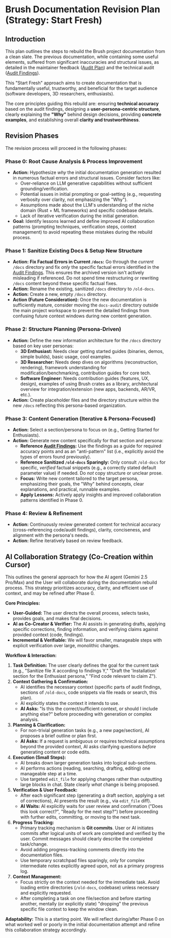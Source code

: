 # Brush Documentation Revision Plan (Strategy: Start Fresh)

## Introduction

This plan outlines the steps to rebuild the Brush project documentation from a clean slate. The previous documentation, while containing some useful elements, suffered from significant inaccuracies and structural issues, as detailed in the maintainer feedback ([Audit Plan](./docs-ai-agent-audit-plan.md)) and the technical audit ([Audit Findings](./docs-audit-findings-gemini.md)).

This "Start Fresh" approach aims to create documentation that is fundamentally useful, trustworthy, and beneficial for the target audience (software developers, 3D researchers, enthusiasts).

The core principles guiding this rebuild are: ensuring **technical accuracy** based on the audit findings, designing a **user-persona-centric structure**, clearly explaining the **"Why"** behind design decisions, providing **concrete examples**, and establishing overall **clarity and trustworthiness**.

## Revision Phases

The revision process will proceed in the following phases:

### Phase 0: Root Cause Analysis & Process Improvement

*   **Action:** Hypothesize *why* the initial documentation generation resulted in numerous factual errors and structural issues. Consider factors like:
    *   Over-reliance on LLM generative capabilities without sufficient grounding/verification.
    *   Potential issues in initial prompting or goal-setting (e.g., requesting verbosity over clarity, not emphasizing the "Why").
    *   Assumptions made about the LLM's understanding of the niche domain (Rust + ML frameworks) and specific codebase details.
    *   Lack of iterative verification during the initial generation.
*   **Goal:** Identify lessons learned and define improved AI collaboration patterns (prompting techniques, verification steps, context management) to avoid repeating these mistakes during the rebuild process.

### Phase 1: Sanitize Existing Docs & Setup New Structure

*   **Action:** **Fix Factual Errors in Current `/docs`:** Go through the *current* `/docs` directory and fix *only* the specific factual errors identified in the [Audit Findings](./docs-audit-findings-gemini.md). This ensures the archived version isn't actively misleading if referenced. Do not spend time restructuring or rewriting `/docs` content beyond these specific factual fixes.
*   **Action:** Rename the existing, sanitized `/docs` directory to `/old-docs`.
*   **Action:** Create a new, empty `/docs` directory.
*   **Action (Future Consideration):** Once the new documentation is sufficiently mature, consider moving the `docs-audit` directory outside the main project workspace to prevent the detailed findings from confusing future context windows during new content generation.

### Phase 2: Structure Planning (Persona-Driven)

*   **Action:** Define the new information architecture for the `/docs` directory based on key user personas:
    *   **3D Enthusiast:** Needs clear getting started guides (binaries, demos, simple builds), basic usage, cool examples.
    *   **3D Researcher:** Needs deep dives on algorithms (reconstruction, rendering), framework understanding for modification/benchmarking, contribution guides for core tech.
    *   **Software Engineer:** Needs contribution guides (features, UX, design), examples of using Brush crates as a library, architectural overview for integration/extension (new apps, backends, AR/VR, etc.).
*   **Action:** Create placeholder files and the directory structure within the new `/docs` reflecting this persona-based organization.

### Phase 3: Content Generation (Iterative & Persona-Focused)

*   **Action:** Select a section/persona to focus on (e.g., Getting Started for Enthusiasts).
*   **Action:** Generate new content specifically for that section and persona:
    *   **Reference [Audit Findings](./docs-audit-findings-gemini.md):** Use the findings as a guide for required accuracy points and as an "anti-pattern" list (i.e., explicitly avoid the types of errors found previously).
    *   **Reference Sanitized `/old-docs` Sparingly:** Only consult `/old-docs` for specific, *verified* factual snippets (e.g., a correctly stated default parameter value) if needed. Do *not* copy structure or unclear prose.
    *   **Focus:** Write new content tailored to the target persona, emphasizing their goals, the "Why" behind concepts, clear explanations, and practical, runnable examples.
    *   **Apply Lessons:** Actively apply insights and improved collaboration patterns identified in Phase 0.

### Phase 4: Review & Refinement

*   **Action:** Continuously review generated content for technical accuracy (cross-referencing code/audit findings), clarity, conciseness, and alignment with the persona's needs.
*   **Action:** Refine iteratively based on review feedback.

## AI Collaboration Strategy (Co-Creation within Cursor)

This outlines the general approach for how the AI agent (Gemini 2.5 Pro/Max) and the User will collaborate during the documentation rebuild process. This strategy prioritizes accuracy, clarity, and efficient use of context, and may be refined after Phase 0.

**Core Principles:**

*   **User-Guided:** The user directs the overall process, selects tasks, provides goals, and makes final decisions.
*   **AI as Co-Creator & Verifier:** The AI assists in generating drafts, applying specific corrections, finding information, and verifying claims against provided context (code, findings).
*   **Incremental & Verifiable:** We will favor smaller, manageable steps with explicit verification over large, monolithic changes.

**Workflow & Interaction:**

1.  **Task Definition:** The user clearly defines the goal for the current task (e.g., "Sanitize file X according to findings Y," "Draft the 'Installation' section for the Enthusiast persona," "Find code relevant to claim Z").
2.  **Context Gathering & Confirmation:**
    *   AI identifies the necessary context (specific parts of audit findings, sections of `/old-docs`, code snippets via file reads or search, this plan).
    *   AI explicitly states the context it intends to use.
    *   **AI Asks:** "Is this the correct/sufficient context, or should I include anything else?" before proceeding with generation or complex analysis.
3.  **Planning & Clarification:**
    *   For non-trivial generation tasks (e.g., a new page/section), AI proposes a brief outline or plan first.
    *   **AI Asks:** If a request is ambiguous or requires technical assumptions beyond the provided context, AI asks clarifying questions *before* generating content or code edits.
4.  **Execution (Small Steps):**
    *   AI breaks down larger generation tasks into logical sub-sections.
    *   AI performs actions (reading, searching, drafting, editing) one manageable step at a time.
    *   Use targeted `edit_file` for applying changes rather than outputting large blocks in chat. State clearly *what* change is being proposed.
5.  **Verification & User Feedback:**
    *   After each significant step (generating a draft section, applying a set of corrections), AI presents the result (e.g., via `edit_file` diff).
    *   **AI Waits:** AI explicitly waits for user review and confirmation ("Does this look correct?", "Ready for the next step?") before proceeding with further edits, committing, or moving to the next task.
6.  **Progress Tracking:**
    *   Primary tracking mechanism is **Git commits**. User or AI initiates commits after logical units of work are completed and verified by the user. Commit messages should clearly describe the completed task/change.
    *   Avoid adding progress-tracking comments directly into the documentation files.
    *   Use temporary scratchpad files sparingly, only for complex intermediate notes explicitly agreed upon, not as a primary progress log.
7.  **Context Management:**
    *   Focus strictly on the context needed for the immediate task. Avoid loading entire directories (`/old-docs`, codebase) unless necessary and explicitly requested.
    *   After completing a task on one file/section and before starting another, mentally (or explicitly state) "dropping" the previous specific file context to keep the window clean.

**Adaptability:** This is a starting point. We will reflect during/after Phase 0 on what worked well or poorly in the initial documentation attempt and refine this collaboration strategy accordingly. 